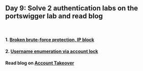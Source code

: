 <h2> Day 9: Solve 2 authentication labs on the portswigger lab and read blog </h2>

</br>

#### 1. [Broken brute-force protection, IP block](https://portswigger.net/web-security/authentication/password-based/lab-broken-bruteforce-protection-ip-block)


#### 2. [Username enumeration via account lock](https://portswigger.net/web-security/authentication/password-based/lab-username-enumeration-via-account-lock)


#### Read blog on [Account Takeover](https://blog.securitybreached.org/2020/01/22/user-account-takeover-via-signup-feature-bug-bounty-poc/)

